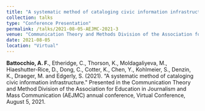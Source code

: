 ```yaml
---
title: "A systematic method of cataloging civic information infrastructure"
collection: talks
type: "Conference Presentation"
permalink: /talks/2021-08-05-AEJMC-2021-3
venue: "Communication Theory and Methods Division of the Association for Education in Journalism and Mass Communication(AEJMC)"
date: 2021-08-05
location: "Virtual"
---
```


<b>Battocchio, A. F.</b>, Etheridge, C., Thorson, K., Moldagaliyeva, M., Hiaeshutter-Rice, D., Dong, C., Cotter, K., Chen, Y., Kohlmeier, S., Denzin, K., Draeger, M. and Edgerly, S. (2021). “A systematic method of cataloging civic information infrastructure.&quot; Presented in the Communication Theory and Method Division of the Association for Education in Journalism and Mass Communication (AEJMC) annual conference, Virtual Conference, August 5, 2021.
